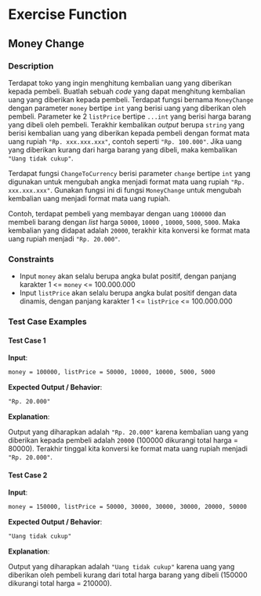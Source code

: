 # Exercise Function

## Money Change

### Description

Terdapat toko yang ingin menghitung kembalian uang yang diberikan kepada pembeli. Buatlah sebuah _code_ yang dapat menghitung kembalian uang yang diberikan kepada pembeli. Terdapat fungsi bernama `MoneyChange` dengan parameter `money` bertipe `int` yang berisi uang yang diberikan oleh pembeli. Parameter ke 2 `listPrice` bertipe `...int` yang berisi harga barang yang dibeli oleh pembeli. Terakhir kembalikan _output_ berupa `string` yang berisi kembalian uang yang diberikan kepada pembeli dengan format mata uang rupiah `"Rp. xxx.xxx.xxx"`, contoh seperti `"Rp. 100.000"`. Jika uang yang diberikan kurang dari harga barang yang dibeli, maka kembalikan `"Uang tidak cukup"`.

Terdapat fungsi `ChangeToCurrency` berisi parameter `change` bertipe `int` yang digunakan untuk mengubah angka menjadi format mata uang rupiah `"Rp. xxx.xxx.xxx"`. Gunakan fungsi ini di fungsi `MoneyChange` untuk mengubah kembalian uang menjadi format mata uang rupiah.

Contoh, terdapat pembeli yang membayar dengan uang `100000` dan membeli barang dengan _list_ harga `50000`, `10000` , `10000`, `5000`, `5000`. Maka kembalian yang didapat adalah `20000`, terakhir kita konversi ke format mata uang rupiah menjadi `"Rp. 20.000"`.

### Constraints

- Input `money` akan selalu berupa angka bulat positif, dengan panjang karakter 1 <= `money` <= 100.000.000
- Input `listPrice` akan selalu berupa angka bulat positif dengan data dinamis, dengan panjang karakter 1 <= `listPrice` <= 100.000.000

### Test Case Examples

#### Test Case 1

**Input**:

```txt
money = 100000, listPrice = 50000, 10000, 10000, 5000, 5000
```

**Expected Output / Behavior**:

```txt
"Rp. 20.000"
```

**Explanation**:

Output yang diharapkan adalah `"Rp. 20.000"` karena kembalian uang yang diberikan kepada pembeli adalah `20000` (100000 dikurangi total harga = 80000). Terakhir tinggal kita konversi ke format mata uang rupiah menjadi `"Rp. 20.000"`.

#### Test Case 2

**Input**:

```txt
money = 150000, listPrice = 50000, 30000, 30000, 30000, 20000, 50000
```

**Expected Output / Behavior**:

```txt
"Uang tidak cukup"
```

**Explanation**:

Output yang diharapkan adalah `"Uang tidak cukup"` karena uang yang diberikan oleh pembeli kurang dari total harga barang yang dibeli (150000 dikurangi total harga = 210000).
